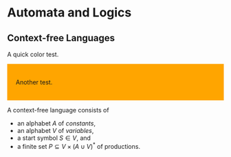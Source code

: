 <!--
author:   Thomas Wilke

email:    thomas.wilke@email.uni-kiel.de

language: en

narrator: US English Female

comment:  A simple demo that shows, how custom styles can be applied to a
          LiaScript document...

link: https://raw.githubusercontent.com/horstfortytwo/lia-test/main/alog.css
-->

# Automata and Logics

## Context-free Languages

<div class="test">

A quick color test.

</div>

<div style="background: orange; padding: 20px;">

Another test.

</div>


<div class="definition">

A context-free language consists of 

- an alphabet $A$ of *constants*,
- an alphabet $V$ of *variables*,
- a start symbol $S \in V$, and
- a finite set $P \subseteq V \times (A \cup V)^*$ of productions.

</div>
